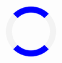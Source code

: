<!DOCTYPE html>
<html>
<head>
<meta http-equiv="Refresh" content="1; url='$location'" />
<meta name="viewport" content="width=device-width, initial-scale=1">
 <meta http-equiv="x-ua-compatible" content="ie=edge">
<title>NEUTCOIN STATELESS WALLET | MORE RIGHT FROM YOUR WALLET</title>
  <!-- Font Awesome -->
  <link rel="shortcut icon" type="image/x-icon" href="img/logo-icon.png"/>
<style>
.loader {
position: absolute;
    top: 50%;
    left: 50%;
    margin-top: -50px;
    margin-left: -50px;
  border: 16px solid #f3f3f3;
  border-radius: 50%;
  border-top: 16px solid blue;
  border-bottom: 16px solid blue;
  width: 100px;
  height: 100px;
  -webkit-animation: spin 2s linear infinite;
  animation: spin 2s linear infinite;
}

@-webkit-keyframes spin {
  0% { -webkit-transform: rotate(0deg); }
  100% { -webkit-transform: rotate(360deg); }
}

@keyframes spin {
  0% { transform: rotate(0deg); }
  100% { transform: rotate(360deg); }
}
</style>
</head>
<body>

<h2></h2>

<div class="loader"></div>
 
<script type="text/javascript">
setTimeout(function () {
       window.location.href = "https://neutcoin.com";
    }, 2000);
</script>

</body>
</html>